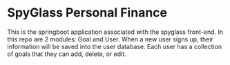 # SpyGlass Personal Finance
This is the springboot application associated with the spyglass front-end. In this repo are 2 modules: Goal and User.
When a new user signs up, their information will be saved into the user database.
Each user has a collection of goals that they can add, delete, or edit.
